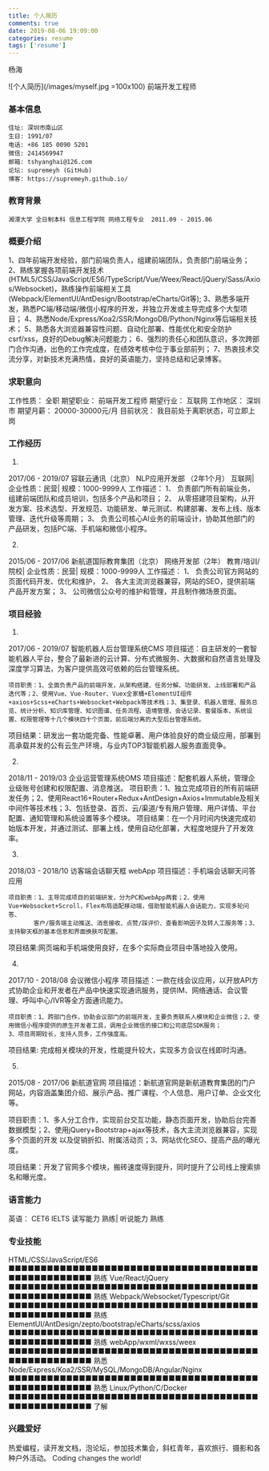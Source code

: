 ```yaml
---
title: 个人简历
comments: true
date: 2019-08-06 19:09:00
categories: resume
tags: ['resume']
---
```




杨海 

![个人简历](/images/myself.jpg =100x100)
前端开发工程师
	 	


### 基本信息
    住址: 深圳市南山区
    生日: 1991/07
    电话: +86 185 0090 5201
    微信: 2414569947
    邮箱: tshyanghai@126.com
    论坛: supremeyh (GitHub)
    博客: https://supremeyh.github.io/


### 教育背景
    湘潭大学 全日制本科 信息工程学院 网络工程专业  2011.09 - 2015.06


### 概要介绍
   1、四年前端开发经验，部门前端负责人，组建前端团队，负责部门前端业务；
   2、熟练掌握各项前端开发技术(HTML5/CSS/JavaScript/ES6/TypeScript/Vue/Weex/React/jQuery/Sass/Axios/Websocket)，熟练操作前端相关工具(Webpack/ElementUI/AntDesign/Bootstrap/eCharts/Git等);
   3、熟悉多端开发，熟悉PC端/移动端/微信小程序的开发，并独立开发或主导完成多个大型项目；
   4、熟悉Node/Express/Koa2/SSR/MongoDB/Python/Nginx等后端相关技术；
   5、熟悉各大浏览器兼容性问题、自动化部署、性能优化和安全防护csrf/xss，良好的Debug解决问题能力；
   6、强烈的责任心和团队意识，多次跨部门合作沟通，出色的工作完成度，在绩效考核中位于事业部前列；
   7、热衷技术交流分享，对新技术充满热情，良好的英语能力，坚持总结和记录博客。


### 求职意向
工作性质：	全职
期望职业：	前端开发工程师
期望行业：	互联网
工作地区：	深圳市
期望月薪：	20000-30000元/月
目前状况：	我目前处于离职状态，可立即上岗


### 工作经历
1. 
2017/06 - 2019/07	容联云通讯（北京） NLP应用开发部 （2年1个月） 
	互联网| 企业性质：民营| 规模：1000-9999人
	工作描述：
    1、	负责部门所有前端业务，组建前端团队和成员培训，包括多个产品和项目；
    2、	从零搭建项目架构，从开发方案、技术选型、开发规范、功能研发、单元测试、构建部署、发布上线、版本管理、迭代升级等周期；
    3、	负责公司核心AI业务的前端设计，协助其他部门的产品研发，包括PC端、手机端和微信小程序。

2. 
2015/06 - 2017/06	新航道国际教育集团（北京） 网络开发部（2年） 
	教育/培训/院校| 企业性质：民营| 规模：1000-9999人
	工作描述：
    1、	负责公司官方网站的页面代码开发、优化和维护，
    2、	各大主流浏览器兼容，网站的SEO，提供前端产品开发方案；
    3、	公司微信公众号的维护和管理，并且制作微场景页面。


### 项目经验
1. 
2017/06 - 2019/07	智能机器人后台管理系统CMS
	项目描述：自主研发的一套智能机器人平台，整合了最新进的云计算、分布式微服务、大数据和自然语言处理及深度学习算法，为客户提供高效可依赖的后台管理系统。

	项目职责：1、全面负责产品的前端开发，从架构搭建、任务分解、功能研发、上线部署和产品迭代等；2、使用Vue、Vue-Router、Vuex全家桶+ElementUI组件+axios+Scss+eCharts+Websocket+Webpack等技术栈；3、集登录、机器人管理、服务总览、统计分析、知识库管理、知识图谱、任务流程、语境管理、会话记录、套餐版本、系统设置、权限管理等十几个模块四十个页面，前后端分离的大型后台管理系统。

  项目结果：研发出一套功能完备、性能卓著、用户体验良好的商业级应用，部署到高承载并发的公有云生产环境，与业内TOP3智能机器人服务直面竞争。

2. 
2018/11 - 2019/03	企业运营管理系统OMS
	项目描述：配套机器人系统，管理企业级账号创建和权限配置、消息推送。
	项目职责：1、独立完成项目的所有前端研发任务；2、使用React16+Router+Redux+AntDesign+Axios+Immutable及相关中间件等技术栈；3、包括登录、首页、云/渠道/专有用户管理、用户详情、平台配置、通知管理和系统设置等多个模块。
  项目结果：在一个月时间内快速完成初始版本开发，并通过测试、部署上线，使用自动化部署，大程度地提升了开发效率。

3. 
2018/03 - 2018/10	访客端会话聊天框 webApp
	项目描述：手机端会话聊天问答应用

	项目职责：1、主导完成项目的前端研发，分为PC和webApp两套；2、使用Vue+Websocket+Scroll，Flex布局适配移动端，借助智能机器人会话能力，实现多轮问答、
           客户/服务端主动推送、消息接收、点赞/踩评价、查看影响因子及转人工服务等；3、支持聊天框的基本信息和界面换肤可配置。
  
  项目结果:网页端和手机端使用良好，在多个实际商业项目中落地投入使用。

4. 
2017/10 - 2018/08	会议微信小程序
	项目描述：一款在线会议应用，以开放API方式协助企业和开发者在产品中快速实现通讯服务，提供IM、网络通话、会议管理、呼叫中心/IVR等全方面通讯能力。

	项目职责：1、跨部门合作，协助会议部门的前端开发，主要负责联系人模块和企业微信；2、使用微信小程序提供的原生开发者工具，调用企业微信的接口和公司底层SDK服务；          3、项目周期较长，支持人员多，工作强度高。

  项目结果: 完成相关模块的开发，性能提升较大，实现多方会议在线即时沟通。

5. 
2015/08 - 2017/06	新航道官网
项目描述：新航道官网是新航道教育集团的门户网站，内容涵盖集团介绍、展示产品、推广课程、个人信息、用户订单、企业文化等。  

项目职责：1、多人分工合作，实现前台交互功能，静态页面开发，协助后台完善数据模型；2、使用jQuery+Bootstrap+ajax等技术，各大主流浏览器兼容，实现多个页面的开发         以及促销折扣、附属活动页；3、网站优化SEO、提高产品的曝光度。

项目结果：开发了官网多个模块，搬砖速度得到提升，同时提升了公司线上搜索排名和曝光度。


### 语言能力
英语： CET6 IELTS 读写能力 熟练| 听说能力 熟练


### 专业技能
HTML/CSS/JavaScript/ES6 
■■■■■■■■■■■■■■■■■■■■■■■■■■■■■■■■■■■■■■■■■■■■■■■■■■■■ 熟练 
Vue/React/jQuery 
■■■■■■■■■■■■■■■■■■■■■■■■■■■■■■■■■■■■■■■■■■■■■■■■■■■■ 熟练 
Webpack/Websocket/Typescript/Git
■■■■■■■■■■■■■■■■■■■■■■■■■■■■■■■■■■■■■■■■■■■■■■■■■■■■ 熟练 
ElementUI/AntDesign/zepto/bootstrap/eCharts/scss/axios 
■■■■■■■■■■■■■■■■■■■■■■■■■■■■■■■■■■■■■■■■■■■■■■■■■■■■ 熟练
webApp/wxml/wxss/weex
■■■■■■■■■■■■■■■■■■■■■■■■■■■■■■■■■■■■■■■■■■■■■■■■■■■■ 熟悉
Node/Express/Koa2/SSR/MySQL/MongoDB/Angular/Nginx  
■■■■■■■■■■■■■■■■■■■■■■■■■■■■■■■■■■■■■■■■■■■■■■■■■■■■ 熟悉
Linux/Python/C/Docker 
■■■■■■■■■■■■■■■■■■■■■■■■■■■■■■■■■■■■■■■■■■■■■■■■■■■■ 了解


### 兴趣爱好
热爱编程，读开发文档，泡论坛，参加技术集会，斜杠青年，喜欢旅行、摄影和各种户外活动。
Coding changes the world!
